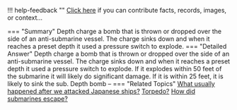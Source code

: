 !!! help-feedback ""
    <a href="/feedback/" data-feedback-link>Click here</a>
    if you can contribute facts, records, images, or context…

<a id="summary"></a>
=== "Summary"
    Depth charge
    a bomb that is thrown or dropped over the side of an anti-submarine vessel. The charge sinks down and when it reaches a preset depth it used a pressure switch to explode.
=== "Detailed Answer"
    Depth charge
    a bomb that is thrown or dropped over the side of an anti-submarine vessel. The charge sinks down and when it reaches a preset depth it used a pressure switch to explode. If it explodes within 50 feet of the submarine it will likely do significant damage. If it is within 25 feet, it is likely to sink the sub.
    Depth bomb –
=== "Related Topics"
    [What usually happened after we attacked Japanese ships?](what-usually-happened-after-we-attacked-japanese-ships.md#summary)
    [Torpedo?](torpedo.md#summary)
    [How did submarines escape?](how-did-submarines-escape.md#summary)
